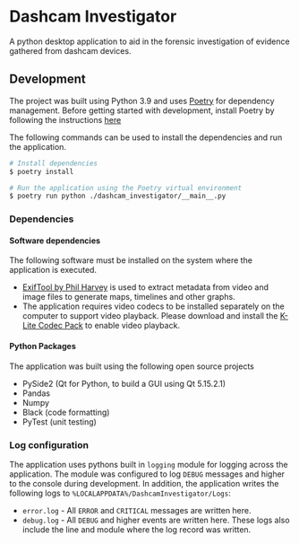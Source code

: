 # Dashcam Investigator

A python desktop application to aid in the forensic investigation of evidence gathered from dashcam devices.

## Development

The project was built using Python 3.9 and uses [Poetry](https://python-poetry.org/) for dependency management. Before getting started with development, install Poetry by following the instructions [here](https://python-poetry.org/docs/)

The following commands can be used to install the dependencies and run the application.

```bash
# Install dependencies
$ poetry install

# Run the application using the Poetry virtual environment
$ poetry run python ./dashcam_investigator/__main__.py 
```

### Dependencies

#### Software dependencies
The following software must be installed on the system where the application is executed.

- [ExifTool by Phil Harvey]() is used to extract metadata from video and image files to generate maps, timelines and other graphs.
- The application requires video codecs to be installed separately on the computer to support video playback. Please download and install the [K-Lite Codec Pack](https://www.codecguide.com/download_k-lite_codec_pack_basic.htm) to enable video playback.

#### Python Packages
The application was built using the following open source projects

- PySide2 (Qt for Python, to build a GUI using Qt 5.15.2.1)
- Pandas
- Numpy
- Black (code formatting)
- PyTest (unit testing)

### Log configuration

The application uses pythons built in `logging` module for logging across the application. The module was configured to log `DEBUG` messages and higher to the console during development. In addition, the application writes the following logs to `%LOCALAPPDATA%/DashcamInvestigator/Logs`:

- `error.log` - All `ERROR` and `CRITICAL` messages are written here.
- `debug.log` - All `DEBUG` and higher events are written here. These logs also include the line and module where the log record was written.